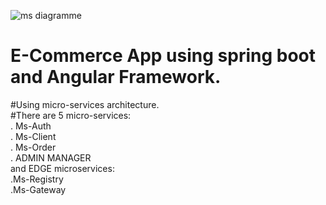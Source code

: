 ![ms diagramme](https://user-images.githubusercontent.com/48280218/131372542-448f2673-ce20-480f-8309-3f44484d34e6.png)
# E-Commerce App using spring boot and Angular Framework.<br/>
#Using micro-services architecture.<br/>
#There are 5 micro-services:<br/>
  . Ms-Auth<br/>
  . Ms-Client<br/>
  . Ms-Order<br/>
  . ADMIN MANAGER<br/>
and EDGE microservices:<br/>
  .Ms-Registry</br>
  .Ms-Gateway</br>
	
